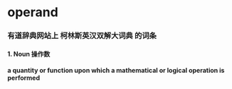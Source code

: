 # operand

### 有道辞典网站上    柯林斯英汉双解大词典   的词条

#### 1. Noun  操作数

#### a quantity or function upon which a mathematical or logical operation is performed 

#### 	